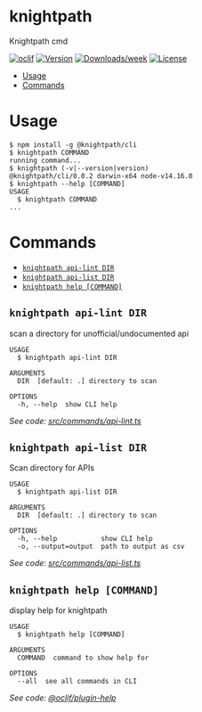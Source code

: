knightpath
==========

Knightpath cmd

[![oclif](https://img.shields.io/badge/cli-oclif-brightgreen.svg)](https://oclif.io)
[![Version](https://img.shields.io/npm/v/knightpath.svg)](https://npmjs.org/package/@knightpath/cli)
[![Downloads/week](https://img.shields.io/npm/dw/knightpath.svg)](https://npmjs.org/package/@knightpath/cli)
[![License](https://img.shields.io/npm/l/knightpath.svg)](https://github.com/knightpath/cli/blob/master/package.json)

<!-- toc -->
* [Usage](#usage)
* [Commands](#commands)
<!-- tocstop -->
# Usage
<!-- usage -->
```sh-session
$ npm install -g @knightpath/cli
$ knightpath COMMAND
running command...
$ knightpath (-v|--version|version)
@knightpath/cli/0.0.2 darwin-x64 node-v14.16.0
$ knightpath --help [COMMAND]
USAGE
  $ knightpath COMMAND
...
```
<!-- usagestop -->
# Commands
<!-- commands -->
* [`knightpath api-lint DIR`](#knightpath-api-lint-dir)
* [`knightpath api-list DIR`](#knightpath-api-list-dir)
* [`knightpath help [COMMAND]`](#knightpath-help-command)

## `knightpath api-lint DIR`

scan a directory for unofficial/undocumented api

```
USAGE
  $ knightpath api-lint DIR

ARGUMENTS
  DIR  [default: .] directory to scan

OPTIONS
  -h, --help  show CLI help
```

_See code: [src/commands/api-lint.ts](https://github.com/knightpath/cli/blob/v0.0.2/src/commands/api-lint.ts)_

## `knightpath api-list DIR`

Scan directory for APIs

```
USAGE
  $ knightpath api-list DIR

ARGUMENTS
  DIR  [default: .] directory to scan

OPTIONS
  -h, --help           show CLI help
  -o, --output=output  path to output as csv
```

_See code: [src/commands/api-list.ts](https://github.com/knightpath/cli/blob/v0.0.2/src/commands/api-list.ts)_

## `knightpath help [COMMAND]`

display help for knightpath

```
USAGE
  $ knightpath help [COMMAND]

ARGUMENTS
  COMMAND  command to show help for

OPTIONS
  --all  see all commands in CLI
```

_See code: [@oclif/plugin-help](https://github.com/oclif/plugin-help/blob/v3.2.3/src/commands/help.ts)_
<!-- commandsstop -->
